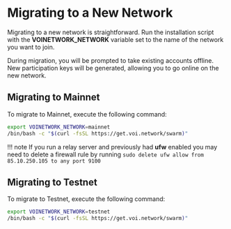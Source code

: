 # Migrating to a New Network

Migrating to a new network is straightforward. Run the installation script with the **VOINETWORK_NETWORK** variable set to the
name of the network you want to join.

During migration, you will be prompted to take existing accounts offline.
New participation keys will be generated, allowing you to go online on the new network.

## Migrating to Mainnet

To migrate to Mainnet, execute the following command:

```bash
export VOINETWORK_NETWORK=mainnet
/bin/bash -c "$(curl -fsSL https://get.voi.network/swarm)"
```

!!! note
    If you run a relay server and previously had **ufw** enabled you may need to delete a firewall rule by running `sudo delete ufw allow from 85.10.250.105 to any port 9100`

## Migrating to Testnet

To migrate to Testnet, execute the following command:

```bash
export VOINETWORK_NETWORK=testnet
/bin/bash -c "$(curl -fsSL https://get.voi.network/swarm)"
```
